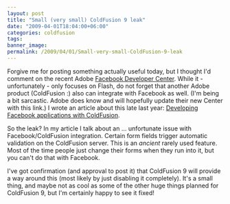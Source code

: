 ```yaml
---
layout: post
title: "Small (very small) ColdFusion 9 leak"
date: "2009-04-01T18:04:00+06:00"
categories: coldfusion 
tags: 
banner_image: 
permalink: /2009/04/01/Small-very-small-ColdFusion-9-leak
---
```


Forgive me for posting something actually useful today, but I thought I'd comment on the recent Adobe <a href="http://www.adobe.com/devnet/facebook/?devcon=f1">Facebook Developer Center</a>. While it - unfortunately - only focuses on Flash, do not forget that another Adobe product (ColdFusion :) also can integrate with Facebook as well. (I'm being a bit sarcastic. Adobe does know and will hopefully update their new Center with this link.) I wrote an article about this late last year: <a href="http://www.adobe.com/devnet/coldfusion/articles/coldfusion_facebook.html">Developing Facebook applications with ColdFusion</a>.

So the leak? In my article I talk about an ... unfortunate issue with Facebook/ColdFusion integration. Certain form fields trigger automatic validation on the ColdFusion server. This is an <i>ancient</i> rarely used feature. Most of the time people just change their forms when they run into it, but you can't do that with Facebook. 

I've got confirmation (and approval to post it) that ColdFusion 9 will provide a way around this (most likely by just disabling it completely). It's a small thing, and maybe not as cool as some of the other huge things planned for ColdFusion 9, but I'm certainly happy to see it fixed!